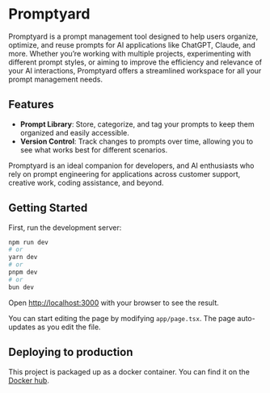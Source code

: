 # Promptyard

Promptyard is a prompt management tool designed to help users organize, optimize, and reuse prompts for AI applications like ChatGPT, Claude, and more. Whether you’re working with multiple projects, experimenting with different prompt styles, or aiming to improve the efficiency and relevance of your AI interactions, Promptyard offers a streamlined workspace for all your prompt management needs.

## Features
- **Prompt Library**: Store, categorize, and tag your prompts to keep them organized and easily accessible.
- **Version Control**: Track changes to prompts over time, allowing you to see what works best for different scenarios.

Promptyard is an ideal companion for developers, and AI enthusiasts who rely on prompt engineering for applications across customer support, creative work, coding assistance, and beyond. 

## Getting Started

First, run the development server:

```bash
npm run dev
# or
yarn dev
# or
pnpm dev
# or
bun dev
```

Open [http://localhost:3000](http://localhost:3000) with your browser to see the result.

You can start editing the page by modifying `app/page.tsx`. The page auto-updates as you edit the file.

## Deploying to production

This project is packaged up as a docker container. You can find it on the
[Docker hub](https://hub.docker.com/r/willemmeints/promptyard).
